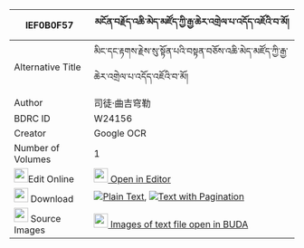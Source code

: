 |IEF0B0F57|མངོན་བརྗོད་འཆི་མེད་མཛོད་ཀྱི་རྒྱ་ཆེར་འགྲེལ་པ་འདོད་འཇོའི་བ་མོ། 
| --- | --- 
|Alternative Title |མིང་དང་རྟགས་རྗེས་སུ་སྟོན་པའི་བསྟན་བཅོས་འཆི་མེད་མཛོད་ཀྱི་རྒྱ་ཆེར་འགྲེལ་པ་འདོད་འཇོའི་བ་མོ།
|Author| 司徒·曲吉穹勒
|BDRC ID | W24156
|Creator | Google OCR
|Number of Volumes| 1
|<img width="25" src="https://img.icons8.com/color/25/000000/edit-property.png">Edit Online| [<img width="25" src="https://avatars.githubusercontent.com/u/45091458?s=200&v=4"> Open in Editor](http://editor.openpecha.org/IEF0B0F57)
|<img width="25" src="https://img.icons8.com/fluent/48/000000/download-2.png"/>  Download | [![](https://img.icons8.com/color/20/000000/txt.png)Plain Text](https://github.com/Openpecha/IEF0B0F57/releases/download/v1/ngonjo_chime_dzo_kyi_gya_che_r_plain_IEF0B0F57.zip), [![](https://img.icons8.com/color/20/000000/txt.png)Text with Pagination](https://github.com/Openpecha/IEF0B0F57/releases/download/v1/ngonjo_chime_dzo_kyi_gya_che_r_pages_IEF0B0F57.zip)
|<img width="25" src="https://img.icons8.com/plasticine/100/000000/pictures-folder.png"/>  Source Images | [<img width="25" src="https://library.bdrc.io/icons/BUDA-small.svg"> Images of text file open in BUDA](https://library.bdrc.io/show/bdr:W24156)